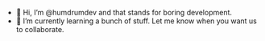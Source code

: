 - 👋 Hi, I’m @humdrumdev and that stands for boring development.
- 🌱 I’m currently learning a bunch of stuff. Let me know when you want us to collaborate.
